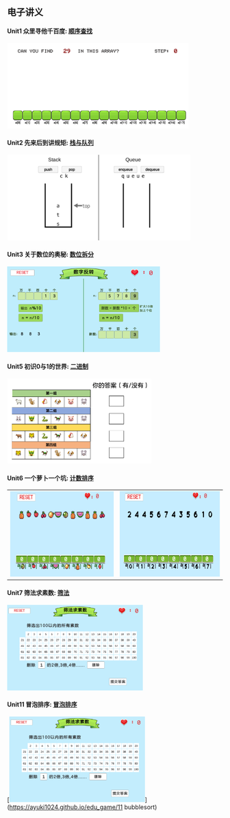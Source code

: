 ## 电子讲义

#### Unit1 众里寻他千百度:   [顺序查找](https://ayuki1024.github.io/L2_ebook/L2%E7%AC%AC1%E8%AF%BE%E9%A1%BA%E5%BA%8F%E6%9F%A5%E6%89%BE/%E9%A1%BA%E5%BA%8F%E6%9F%A5%E6%89%BE.html)
[<kbd><img decoding="async" src="images/shunxu.png" height="200px"/></kbd>](https://ayuki1024.github.io/edu_game/shunxuchazhao/)

#### Unit2 先来后到讲规矩:   [栈与队列](https://ayuki1024.github.io/L2_ebook/L2%E7%AC%AC2%E8%AF%BE%E6%A0%88%E5%92%8C%E9%98%9F%E5%88%97/%E6%A0%88%E5%92%8C%E9%98%9F%E5%88%97.html)
[<kbd><img decoding="async" src="images/stackAndQueue.png" height="200px"/></kbd>](https://ayuki1024.github.io/edu_game/stackAndQueue/)

#### Unit3 关于数位的奥秘:   [数位拆分](https://ayuki1024.github.io/L2_ebook/L2%E7%AC%AC3%E8%AF%BE%E6%95%B0%E4%BD%8D%E6%8B%86%E5%88%86/%E6%95%B0%E4%BD%8D%E6%8B%86%E5%88%86)
[<kbd><img decoding="async" src="images/03modGame.png" height="200px"/></kbd>](https://ayuki1024.github.io/edu_game/03modGame)

#### Unit5 初识0与1的世界:   [二进制](https://ayuki1024.github.io/L2_ebook/L2%E7%AC%AC5%E8%AF%BE%E5%88%9D%E8%AF%860%E4%B8%8E1%E7%9A%84%E4%B8%96%E7%95%8C%E4%BA%8C%E8%BF%9B%E5%88%B6/%E5%88%9D%E6%97%B60%E4%B8%8E1%E7%9A%84%E4%B8%96%E7%95%8C.html)
[<kbd><img decoding="async" src="images/shengxiao.png" height="200px"/></kbd>](https://ayuki1024.github.io/edu_game/05binary)

#### Unit6 一个萝卜一个坑:   [计数排序](https://ayuki1024.github.io/L2_ebook/L2%E7%AC%AC7%E8%AF%BE1%E4%B8%AA%E8%90%9D%E5%8D%9C1%E4%B8%AA%E5%9D%91/%E4%B8%80%E4%B8%AA%E8%90%9D%E5%8D%9C%E4%B8%80%E4%B8%AA%E5%9D%91.html)
<table><tr>
  <td><a href = "https://ayuki1024.github.io/edu_game/cntSortFruit/"><kbd><img decoding="async" src="images/cntSortfruit.png" height="200px"/></kbd></a></td>
  <td><a href = "https://ayuki1024.github.io/edu_game/cntSortNumber/"><kbd><img decoding="async" src="images/cntSortNumber.png" height="200px"/></kbd></a></td>
 </tr></table>


#### Unit7 筛法求素数:           [筛法](https://ayuki1024.github.io/L2_ebook/L2%E7%AC%AC7%E8%AF%BE%E7%AD%9B%E6%B3%95%E6%B1%82%E7%B4%A0%E6%95%B0/%E7%AD%9B%E6%B3%95%E6%B1%82%E7%B4%A0%E6%95%B0.html)
[<kbd><img decoding="async" src="images/prime.png" height="200px"/></kbd>](https://ayuki1024.github.io/edu_game/07prime)

#### Unit11 冒泡排序:           [冒泡排序](https://ayuki1024.github.io/L2_ebook/L2%E7%AC%AC7%E8%AF%BE%E7%AD%9B%E6%B3%95%E6%B1%82%E7%B4%A0%E6%95%B0/%E7%AD%9B%E6%B3%95%E6%B1%82%E7%B4%A0%E6%95%B0.html)
[<kbd><img decoding="async" src="images/prime.png" height="200px"/></kbd>](https://ayuki1024.github.io/edu_game/11 bubblesort)
